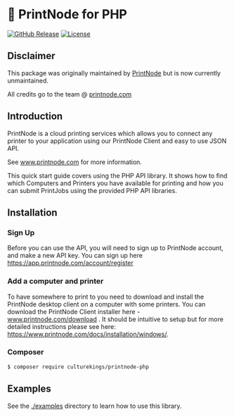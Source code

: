 🚀 PrintNode for PHP
=============

[![GitHub Release][ico-release]][link-github-release]
[![License][ico-license]](LICENSE)

## Disclaimer
This package was originally maintained by [PrintNode](https://github.com/PrintNode/PrintNode-PHP) but is now currently unmaintained.

All credits go to the team @ [printnode.com](https://www.printnode.com/en)

## Introduction

PrintNode is a cloud printing services which allows you to connect any printer to your application using our PrintNode Client and easy to use JSON API.  

See www.printnode.com for more information.

This quick start guide covers using the PHP API library. It shows how to find which Computers and Printers you have available for printing and how you can submit PrintJobs using the provided PHP API libraries.

## Installation

### Sign Up
Before you can use the API, you will need to sign up to PrintNode account, and make a new API key.  You can sign up here https://app.printnode.com/account/register

### Add a computer and printer
To have somewhere to print to you need to download and install the PrintNode desktop client on a computer with some printers. You can download the PrintNode Client installer here - www.printnode.com/download . It should be intuitive to setup but for more detailed instructions please see here: https://www.printnode.com/docs/installation/windows/.

### Composer

```bash
$ composer require culturekings/printnode-php
```

## Examples

See the [./examples](./examples) directory to learn how to use this library.

[ico-release]: https://img.shields.io/github/tag/culturekings/printnode-php.svg
[ico-license]: https://img.shields.io/badge/license-MIT-brightgreen.svg
[link-github-release]: https://github.com/culturekings/printnode-php/releases
